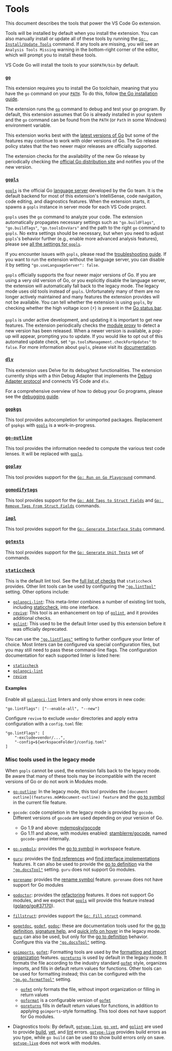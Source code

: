 # Tools

This document describes the tools that power the VS Code Go extension.

Tools will be installed by default when you install the extension. You can also manually install or update all of these tools by running the [`Go: Install/Update Tools`](commands.md#go-installupdate-tools) command. If any tools are missing, you will see an `Analysis Tools Missing` warning in the bottom-right corner of the editor, which will prompt you to install these tools.

VS Code Go will install the tools to your `$GOPATH/bin` by default. 

### [`go`]
This extension requires you to install the Go toolchain, meaning that you have the `go` command on your [`PATH`](https://en.wikipedia.org/wiki/PATH_(variable)). To do this, follow [the Go installation guide](https://golang.org/doc/install).

The extension runs the [`go`] command to debug and test your go program. By default, this extension assumes that Go is already installed in your system and the `go` command can be found from the `PATH` (or `Path` in some Windows) environment variable.

This extension works best with the [latest versions of Go](https://golang.org/doc/devel/release.html#policy) but  some of the features may continue to work with older versions of Go. The Go release policy states that the two newer major releases are officially supported.

The extension checks for the availability of the new Go release by periodically checking the [official Go distribution site](https://golang.org/dl) and notifies you of the new version. 

### [`gopls`]
[`gopls`] is the official Go [language server](https://langserver.org/) developed by the Go team. It is the default backend for most of this extension's IntelliSense, code navigation, code editing, and diagnostics features. When the extension starts, it spawns a `gopls` instance in server mode for each VS Code project.

`gopls` uses the `go` command to analyze your code. The extension automatically propagates necessary settings such as  `"go.buildFlags"`, `"go.buildTags"`, `"go.toolsEnvVars"` and the path to the right `go` command to `gopls`. No extra settings should be necessary, but when you need to adjust `gopls`'s behavior further (e.g., enable more advanced analysis features), please see [all the settings for `gopls`](https://github.com/golang/vscode-go/blob/master/docs/settings.md#settings-for-gopls).

If you encounter issues with `gopls`, please read the [troubleshooting guide](troubleshooting.md#collect-gopls-information). If you want to run the extension without the language server, you can disable it by setting `"go.useLanguageServer": false`.

`gopls` officially supports the four newer major versions of Go. If you are using a very old version of Go, or you explicitly disable the language server, the extension will automatically fall back to the legacy mode. The legacy mode uses old tools instead of `gopls`. Unfortunately many of them are no longer actively maintained and many features the extension provides will not be available.
You can tell whether the extension is using `gopls`, by checking whether the high voltage icon (⚡) is present in the [Go status bar](./ui.md).

`gopls` is under active development, and updating it is important to get new features. The extension periodically checks the [module proxy](https://golang.org/cmd/go/#hdr-Module_proxy_protocol) to detect a new version has been released. When a newer version is available, a pop-up will appear, prompting you to update. If you would like to opt out of this automated update check, set `"go.toolsManagement.checkForUpdates"` to `false`.
For more information about `gopls`, please visit its [documentation](https://golang.org/s/gopls).

<!-- TODO: link to gopls troubleshooting guide -->

### [`dlv`](https://github.com/go-delve/delve)
This extension uses Delve for its debug/test functionalities. The extension currently ships with a thin Debug Adapter that implements the [Debug Adapter protocol](https://microsoft.github.io/debug-adapter-protocol/) and connects VS Code and `dlv`.

For a comprehensive overview of how to debug your Go programs, please see the [debugging guide](./debugging.md).


### [`gopkgs`](https://pkg.go.dev/github.com/uudashr/gopkgs?tab=overview)

This tool provides autocompletion for unimported packages. Replacement of `gopkgs` with [`gopls`] is a work-in-progress. <!--TODO: reference to the issue-->

### [`go-outline`](https://pkg.go.dev/github.com/ramya-rao-a/go-outline?tab=overview)

This tool provides the information needed to compute the various test code lenses. It will be replaced with [`gopls`]. <!--TODO: reference to the issue-->

### [`goplay`](https://pkg.go.dev/github.com/haya14busa/goplay?tab=overview)

This tool provides support for the [`Go: Run on Go Playground`](features.md#go-playground) command.

### [`gomodifytags`](https://pkg.go.dev/github.com/fatih/gomodifytags?tab=overview)

This tool provides support for the [`Go: Add Tags to Struct Fields`](features.md#add-or-remove-struct-tags) and [`Go: Remove Tags From Struct Fields`](features.md#add-or-remove-struct-tags) commands.

### [`impl`](https://github.com/josharian/impl)

This tool provides support for the [`Go: Generate Interface Stubs`](features.md#generate-interface-implementation) command.

### [`gotests`](https://github.com/cweill/gotests/)

This tool provides support for the [`Go: Generate Unit Tests`](features.md#generate-unit-tests) set of commands.

### [`staticcheck`]

This is the default lint tool. See the [full list of checks](https://staticcheck.io/docs/checks) that `staticcheck` provides. Other lint tools can be used by configuring the [`"go.lintTool"`](settings.md#go.lintTool) setting.
Other options include:

  * [`golangci-lint`]: This meta-linter combines a number of existing lint tools, including [staticcheck](#staticcheck), into one interface.
  * [`revive`]: This tool is an enhancement on top of [`golint`], and it provides additional checks.
  * [`golint`]: This used to be the default linter used by this extension before it was officially deprecated.

You can use the [`"go.lintFlags"`](settings.md#go.lintFlags) setting to further configure your linter of choice. Most linters can be configured via special configuration files, but you may still need to pass these command-line flags. The configuration documentation for each supported linter is listed here:

* [`staticcheck`](https://staticcheck.io/docs/#configuration)
* [`golangci-lint`](https://golangci-lint.run/usage/configuration/)
* [`revive`](https://github.com/mgechev/revive#command-line-flags)

#### Examples

Enable all [`golangci-lint`] linters and only show errors in new code:

```json5
"go.lintFlags": ["--enable-all", "--new"]
```

Configure `revive` to exclude `vendor` directories and apply extra configuration with a `config.toml` file:

```json5
"go.lintFlags": [
    "-exclude=vendor/...",
    "-config=${workspaceFolder}/config.toml"
]
```

### Misc tools used in the legacy mode

When `gopls` cannot be used, the extension falls back to the legacy mode. Be aware that many of these tools may be incompatible with the recent versions of Go or do not work in Modules mode.

* [`go-outline`](https://pkg.go.dev/github.com/ramya-rao-a/go-outline?tab=overview):
In the legacy mode, this tool provides the `[document outline](features.md#document-outline) feature` and the [go to symbol](features.md#go-to-symbol) in the current file feature.

* `gocode`: code completion in the legacy mode is provided by `gocode`. Different versions of `gocode` are used depending on your version of Go.
  * Go 1.9 and above: [mdempsky/gocode](https://github.com/mdempsky/gocode)
  * Go 1.11 and above, with modules enabled: [stamblerre/gocode](https://github.com/stamblerre/gocode), named `gocode-gomod` internally.

* [`go-symbols`](https://pkg.go.dev/github.com/acroca/go-symbols?tab=overview): provides the [go to symbol](features.md#go-to-symbol) in workspace feature.

* [`guru`](https://pkg.go.dev/golang.org/x/tools/cmd/guru?tab=doc): provides the [find references](features.md#find-references) and [find interface implementations](features.md#find-interface-implementations) features.
It can also be used to provide the [go to definition](features.md#go-to-definition) via the [`"go.docsTool"`](settings.md#go.docsTool) setting. `guru` does not support Go modules.

* [`gorename`](https://pkg.go.dev/golang.org/x/tools/cmd/gorename?tab=doc): provides the [rename symbol](features.md#rename-symbol) feature. `gorename` does not have support for Go modules

* [`godoctor`](https://github.com/godoctor/godoctor): provides the [refactoring](features.md#refactor) features. It does not support Go modules, and we expect that [`gopls`] will provide this feature instead ([golang/go#37170](https://github.com/golang/go/issues/37170)).

* [`fillstruct`](https://github.com/davidrjenni/reftools/tree/master/cmd/fillstruct): provides support the [`Go: Fill struct`](features.md#fill-struct-literals) command.

* [`gogetdoc`], [`godef`], [`godoc`]: these are documentation tools used for the [go to definition](features.md#go-to-definition), [signature help](features.md#signature-help), and [quick info on hover](features.md#quick-info-on-hover) in the legacy mode. [`guru`](#guru) can also be used, but only for the [go to definition](features.md#go-to-definition) behavior. Configure this via the [`"go.docsTool"`](settings.md#go.docsTool) setting.

* [`goimports`], [`gofmt`]: Formatting tools are used by the [formatting and import organization](features.md#format-and-organize-imports) features. [`goreturns`] is used by default in the legacy mode. It formats the file according to the industry standard [`gofmt`] style, organizes imports, and fills in default return values for functions. Other tools can be used for formatting instead; this can be configured with the [`"go.go.formatTool"`](settings.md#formatTool) setting.

  * [`gofmt`] only formats the file, without import organization or filling in return values
  * [`goformat`] is a configurable version of [`gofmt`]
  * [`goreturns`] fills in default return values for functions, in addition to applying `goimports`-style formatting. This tool does not have support for Go modules.

* Diagnostics tools: By default, [`gotype-live`], [`go vet`], and [`golint`] are used to provide [build](features.md#build-errors), [vet](features.md#vet-errors), and [lint](features.md#lint-errors) errors. [`gotype-live`] provides build errors as you type, while `go build` can be used to show build errors only on save. [`gotype-live`] does not work with modules.



[`gogetdoc`]: https://pkg.go.dev/github.com/zmb3/gogetdoc?tab=overview
[`godef`]: https://pkg.go.dev/github.com/rogpeppe/godef?tab=doc
[`godoc`]: https://pkg.go.dev/golang.org/x/tools/godoc?tab=doc
[`goreturns`]: https://pkg.go.dev/github.com/sqs/goreturns?tab=overview
[`goimports`]: https://pkg.go.dev/golang.org/x/tools/cmd/goimports?tab=doc
[`gofmt`]: https://golang.org/cmd/gofmt/
[`goformat`]: https://pkg.go.dev/winterdrache.de/goformat?tab=overview
[`gotype-live`]: https://pkg.go.dev/github.com/tylerb/gotype-live?tab=doc
[`golint`]: https://pkg.go.dev/golang.org/x/lint/golint?tab=overview
[`staticcheck`]: https://pkg.go.dev/honnef.co/go/tools/staticcheck?tab=overview
[`golangci-lint`]: https://golangci-lint.run/
[`revive`]: https://pkg.go.dev/github.com/mgechev/revive?tab=overview
[`go vet`]: https://golang.org/cmd/vet/
[`gopls`]: https://golang.org/s/gopls
[`go`]: https://golang.org/cmd/go

